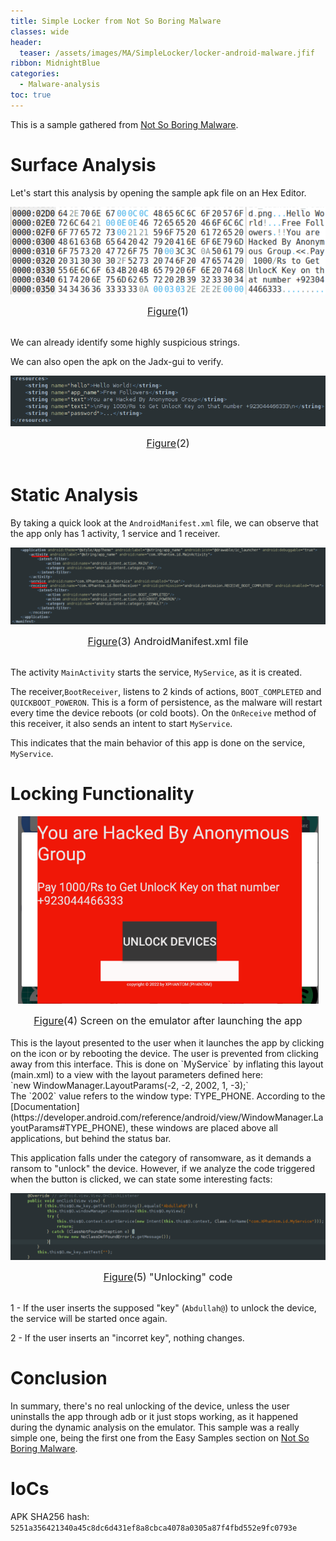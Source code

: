 ```yaml
---
title: Simple Locker from Not So Boring Malware 
classes: wide
header:
  teaser: /assets/images/MA/SimpleLocker/locker-android-malware.jfif
ribbon: MidnightBlue
categories:
  - Malware-analysis
toc: true
---
```


This is a sample gathered from [Not So Boring Malware](https://maldroid.github.io/android-malware-samples/).

# Surface Analysis

Let's start this analysis by opening the sample apk file on an Hex Editor.

<p align="center">
  <img src="\assets\images\MA\SimpleLocker\1.png" />
</p>
<center><font size="3"> <u>Figure</u>(1)<u></u> </font></center>
<br>

We can already identify some highly suspicious strings. 


We can also open the apk on the Jadx-gui to verify.

<p align="center">
  <img src="\assets\images\MA\SimpleLocker\2.png" />
</p>
<center><font size="3"> <u>Figure</u>(2)<u></u> </font></center>
<br>



# Static Analysis

By taking a quick look at the `AndroidManifest.xml` file, we can observe that the app only has 1 activity, 1 service and 1 receiver.
<p align="center">
  <img src="/assets/images/MA/SimpleLocker/3.png" />
</p>
<center><font size="3"> <u>Figure</u>(3) AndroidManifest.xml file<u></u> </font></center>
<br>

The activity `MainActivity` starts the service, `MyService`, as it is created.

The receiver,`BootReceiver`, listens to 2 kinds of actions, `BOOT_COMPLETED` and `QUICKBOOT_POWERON`. This is a form of persistence, as the malware will restart every time the device reboots (or cold boots).
On the `OnReceive` method of this receiver, it also sends an intent to start `MyService`.

This indicates that the main behavior of this app is done on the service, `MyService`. 


# Locking Functionality


<p align="center">
  <img src="/assets/images/MA/SimpleLocker/4.png" />
</p>
<center><font size="3"> <u>Figure</u>(4) Screen on the emulator after launching the app<u></u> </font></center>
<br>
This is the layout presented to the user when it launches the app by clicking on the icon or by rebooting the device. The user is prevented from clicking away from this interface.
This is done on `MyService` by inflating this layout (main.xml) to a view with the layout parameters defined here:
<br>`new WindowManager.LayoutParams(-2, -2, 2002, 1, -3);`
<br>The `2002` value refers to the window type: TYPE_PHONE. According to the [Documentation](https://developer.android.com/reference/android/view/WindowManager.LayoutParams#TYPE_PHONE), these windows are placed above all applications, but behind the status bar.

This application falls under the category of ransomware, as it demands a ransom to "unlock" the device.
However, if we analyze the code triggered when the button is clicked, we can state some interesting facts:

<p align="center">
  <img src="/assets/images/MA/SimpleLocker/5.png" />
</p>
<center><font size="3"> <u>Figure</u>(5) "Unlocking" code<u></u> </font></center>
<br>

1 - If the user inserts the supposed "key" (`Abdullah@`) to unlock the device, the service will be started once again.

2 - If the user inserts an "incorret key", nothing changes.


# Conclusion

In summary, there's no real unlocking of the device, unless the user uninstalls the app through adb or it just stops working, as it happened during the dynamic analysis on the emulator.
This sample was a really simple one, being the first one from the Easy Samples section on [Not So Boring Malware](https://maldroid.github.io/android-malware-samples/).

# IoCs

APK SHA256 hash: `5251a356421340a45c8dc6d431ef8a8cbca4078a0305a87f4fbd552e9fc0793e`

